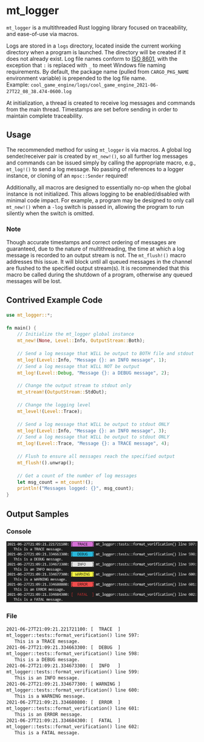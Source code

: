 # mt_logger

`mt_logger` is a multithreaded Rust logging library focused on traceability, and ease-of-use via macros.

Logs are stored in a `logs` directory, located inside the current working directory when a program is launched. The directory will be created if it does not already exist. Log file names conform to [ISO 8601](https://en.wikipedia.org/wiki/ISO_8601), with the exception that `:` is replaced with `_` to meet Windows file naming requirements. By default, the package name (pulled from `CARGO_PKG_NAME` environment variable) is prepended to the log file name.  
Example: `cool_game_engine/logs/cool_game_engine_2021-06-27T22_08_38.474-0600.log`

At initialization, a thread is created to receive log messages and commands from the main thread. Timestamps are set before sending in order to maintain complete traceability.

## Usage
The recommended method for using `mt_logger` is via macros. A global log sender/receiver pair is created by `mt_new!()`, so all further log messages and commands can be issued simply by calling the appropriate macro, e.g., `mt_log!()` to send a log message. No passing of references to a logger instance, or cloning of an `mpsc::Sender` required!

Additionally, all macros are designed to essentially no-op when the global instance is not initialized. This allows logging to be enabled/disabled with minimal code impact. For example, a program may be designed to only call `mt_new!()` when a `-log` switch is passed in, allowing the program to run silently when the switch is omitted.

### Note
Though accurate timestamps and correct ordering of messages are guaranteed, due to the nature of multithreading, the time at which a log message is recorded to an output stream is not. The `mt_flush!()` macro addresses this issue. It will block until all queued messages in the channel are flushed to the specified output stream(s). It is recommended that this macro be called during the shutdown of a program, otherwise any queued messages will be lost.

## Contrived Example Code

```rust
use mt_logger::*;

fn main() {
    // Initialize the mt_logger global instance
    mt_new!(None, Level::Info, OutputStream::Both);

    // Send a log message that WILL be output to BOTH file and stdout
    mt_log!(Level::Info, "Message {}: an INFO message", 1);
    // Send a log message that WILL NOT be output
    mt_log!(Level::Debug, "Message {}: a DEBUG message", 2);

    // Change the output stream to stdout only
    mt_stream!(OutputStream::StdOut);

    // Change the logging level
    mt_level!(Level::Trace);

    // Send a log message that WILL be output to stdout ONLY
    mt_log!(Level::Info, "Message {}: an INFO message", 3);
    // Send a log message that WILL be output to stdout ONLY
    mt_log!(Level::Trace, "Message {}: a TRACE message", 4);

    // Flush to ensure all messages reach the specified output
    mt_flush!().unwrap();

    // Get a count of the number of log messages
    let msg_count = mt_count!();
    println!("Messages logged: {}", msg_count);
}
```

## Output Samples

### Console
![](res/console_output_sample.png)

### File
```
2021-06-27T21:09:21.221721100: [  TRACE  ] mt_logger::tests::format_verification() line 597:
   This is a TRACE message.
2021-06-27T21:09:21.334663300: [  DEBUG  ] mt_logger::tests::format_verification() line 598:
   This is a DEBUG message.
2021-06-27T21:09:21.334673300: [  INFO   ] mt_logger::tests::format_verification() line 599:
   This is an INFO message.
2021-06-27T21:09:21.334677300: [ WARNING ] mt_logger::tests::format_verification() line 600:
   This is a WARNING message.
2021-06-27T21:09:21.334680800: [  ERROR  ] mt_logger::tests::format_verification() line 601:
   This is an ERROR message.
2021-06-27T21:09:21.334684300: [  FATAL  ] mt_logger::tests::format_verification() line 602:
   This is a FATAL message.
```